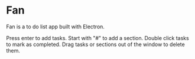 # Fan

Fan is a to do list app built with Electron. 

Press enter to add tasks. Start with "#" to add a section. Double click tasks to mark as completed. Drag tasks or sections out of the window to delete them. 
